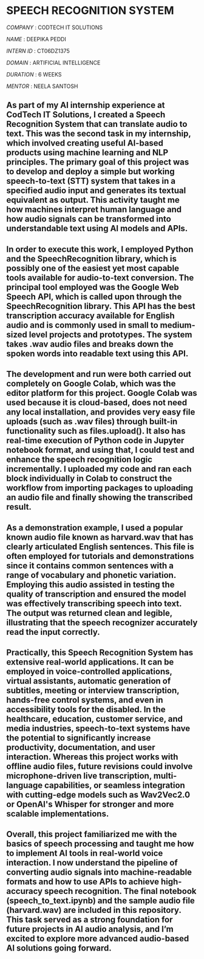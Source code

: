 # SPEECH RECOGNITION SYSTEM

*COMPANY* : CODTECH IT SOLUTIONS

*NAME* : DEEPIKA PEDDI

*INTERN ID* : CT06DZ1375

*DOMAIN* : ARTIFICIAL INTELLIGENCE

*DURATION* : 6 WEEKS

*MENTOR* : NEELA SANTOSH

## As part of my AI internship experience at CodTech IT Solutions, I created a Speech Recognition System that can translate audio to text. This was the second task in my internship, which involved creating useful AI-based products using machine learning and NLP principles. The primary goal of this project was to develop and deploy a simple but working speech-to-text (STT) system that takes in a specified audio input and generates its textual equivalent as output. This activity taught me how machines interpret human language and how audio signals can be transformed into understandable text using AI models and APIs.

## In order to execute this work, I employed Python and the SpeechRecognition library, which is possibly one of the easiest yet most capable tools available for audio-to-text conversion. The principal tool employed was the Google Web Speech API, which is called upon through the SpeechRecognition library. This API has the best transcription accuracy available for English audio and is commonly used in small to medium-sized level projects and prototypes. The system takes .wav audio files and breaks down the spoken words into readable text using this API.

## The development and run were both carried out completely on Google Colab, which was the editor platform for this project. Google Colab was used because it is cloud-based, does not need any local installation, and provides very easy file uploads (such as .wav files) through built-in functionality such as files.upload(). It also has real-time execution of Python code in Jupyter notebook format, and using that, I could test and enhance the speech recognition logic incrementally. I uploaded my code and ran each block individually in Colab to construct the workflow from importing packages to uploading an audio file and finally showing the transcribed result.

## As a demonstration example, I used a popular known audio file known as harvard.wav that has clearly articulated English sentences. This file is often employed for tutorials and demonstrations since it contains common sentences with a range of vocabulary and phonetic variation. Employing this audio assisted in testing the quality of transcription and ensured the model was effectively transcribing speech into text. The output was returned clean and legible, illustrating that the speech recognizer accurately read the input correctly.

## Practically, this Speech Recognition System has extensive real-world applications. It can be employed in voice-controlled applications, virtual assistants, automatic generation of subtitles, meeting or interview transcription, hands-free control systems, and even in accessibility tools for the disabled. In the healthcare, education, customer service, and media industries, speech-to-text systems have the potential to significantly increase productivity, documentation, and user interaction. Whereas this project works with offline audio files, future revisions could involve microphone-driven live transcription, multi-language capabilities, or seamless integration with cutting-edge models such as Wav2Vec2.0 or OpenAI's Whisper for stronger and more scalable implementations.

## Overall, this project familiarized me with the basics of speech processing and taught me how to implement AI tools in real-world voice interaction. I now understand the pipeline of converting audio signals into machine-readable formats and how to use APIs to achieve high-accuracy speech recognition. The final notebook (speech_to_text.ipynb) and the sample audio file (harvard.wav) are included in this repository. This task served as a strong foundation for future projects in AI audio analysis, and I’m excited to explore more advanced audio-based AI solutions going forward.

